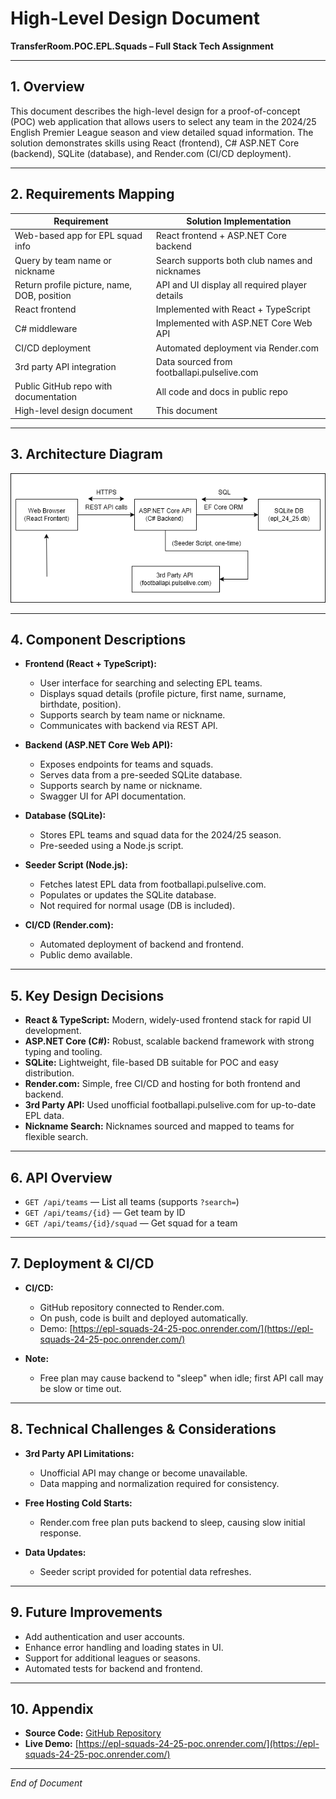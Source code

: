 # High-Level Design Document

**TransferRoom.POC.EPL.Squads – Full Stack Tech Assignment**

---

## 1. Overview

This document describes the high-level design for a proof-of-concept (POC) web application that allows users to select any team in the 2024/25 English Premier League season and view detailed squad information. The solution demonstrates skills using React (frontend), C# ASP.NET Core (backend), SQLite (database), and Render.com (CI/CD deployment).

---

## 2. Requirements Mapping

| Requirement                                 | Solution Implementation                        |
| ------------------------------------------- | ---------------------------------------------- |
| Web-based app for EPL squad info            | React frontend + ASP.NET Core backend          |
| Query by team name or nickname              | Search supports both club names and nicknames  |
| Return profile picture, name, DOB, position | API and UI display all required player details |
| React frontend                              | Implemented with React + TypeScript            |
| C# middleware                               | Implemented with ASP.NET Core Web API          |
| CI/CD deployment                            | Automated deployment via Render.com            |
| 3rd party API integration                   | Data sourced from footballapi.pulselive.com    |
| Public GitHub repo with documentation       | All code and docs in public repo               |
| High-level design document                  | This document                                  |

---

## 3. Architecture Diagram

![Architecture Diagram](./diagram.png)

---

## 4. Component Descriptions

- **Frontend (React + TypeScript):**

  - User interface for searching and selecting EPL teams.
  - Displays squad details (profile picture, first name, surname, birthdate, position).
  - Supports search by team name or nickname.
  - Communicates with backend via REST API.

- **Backend (ASP.NET Core Web API):**

  - Exposes endpoints for teams and squads.
  - Serves data from a pre-seeded SQLite database.
  - Supports search by name or nickname.
  - Swagger UI for API documentation.

- **Database (SQLite):**

  - Stores EPL teams and squad data for the 2024/25 season.
  - Pre-seeded using a Node.js script.

- **Seeder Script (Node.js):**

  - Fetches latest EPL data from footballapi.pulselive.com.
  - Populates or updates the SQLite database.
  - Not required for normal usage (DB is included).

- **CI/CD (Render.com):**
  - Automated deployment of backend and frontend.
  - Public demo available.

---

## 5. Key Design Decisions

- **React & TypeScript:** Modern, widely-used frontend stack for rapid UI development.
- **ASP.NET Core (C#):** Robust, scalable backend framework with strong typing and tooling.
- **SQLite:** Lightweight, file-based DB suitable for POC and easy distribution.
- **Render.com:** Simple, free CI/CD and hosting for both frontend and backend.
- **3rd Party API:** Used unofficial footballapi.pulselive.com for up-to-date EPL data.
- **Nickname Search:** Nicknames sourced and mapped to teams for flexible search.

---

## 6. API Overview

- `GET /api/teams` — List all teams (supports `?search=`)
- `GET /api/teams/{id}` — Get team by ID
- `GET /api/teams/{id}/squad` — Get squad for a team

---

## 7. Deployment & CI/CD

- **CI/CD:**

  - GitHub repository connected to Render.com.
  - On push, code is built and deployed automatically.
  - Demo: [https://epl-squads-24-25-poc.onrender.com/](https://epl-squads-24-25-poc.onrender.com/)

- **Note:**
  - Free plan may cause backend to "sleep" when idle; first API call may be slow or time out.

---

## 8. Technical Challenges & Considerations

- **3rd Party API Limitations:**

  - Unofficial API may change or become unavailable.
  - Data mapping and normalization required for consistency.

- **Free Hosting Cold Starts:**

  - Render.com free plan puts backend to sleep, causing slow initial response.

- **Data Updates:**
  - Seeder script provided for potential data refreshes.

---

## 9. Future Improvements

- Add authentication and user accounts.
- Enhance error handling and loading states in UI.
- Support for additional leagues or seasons.
- Automated tests for backend and frontend.

---

## 10. Appendix

- **Source Code:** [GitHub Repository](https://github.com/s-shev/TransferRoom.POC.EPL.Squads)
- **Live Demo:** [https://epl-squads-24-25-poc.onrender.com/](https://epl-squads-24-25-poc.onrender.com/)

---

_End of Document_
